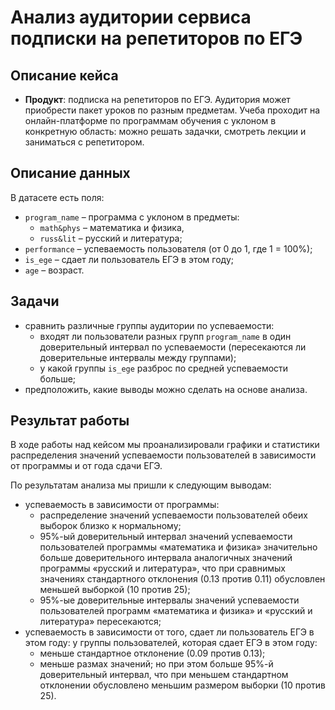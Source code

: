 # Анализ аудитории сервиса подписки на репетиторов по ЕГЭ

## Описание кейса

- **Продукт**: подписка на репетиторов по ЕГЭ. Аудитория может приобрести пакет уроков по разным предметам. Учеба проходит на онлайн-платформе по программам обучения с уклоном в конкретную область: можно решать задачки, смотреть лекции и заниматься с репетитором.

## Описание данных

 В датасете есть поля:

- `program_name` – программа с уклоном в предметы:
    - `math&phys` – математика и физика,
    - `russ&lit` – русский и литература;
- `performance` – успеваемость пользователя (от 0 до 1, где 1 = 100%);
- `is_ege` – сдает ли пользователь ЕГЭ в этом году;
- `age` – возраст.

## Задачи

- сравнить различные группы аудитории по успеваемости: 
    - входят ли пользователи разных групп `program_name` в один доверительный интервал по успеваемости (пересекаются ли доверительные интервалы между группами);
    - у какой группы `is_ege` разброс по средней успеваемости больше;
- предположить, какие выводы можно сделать на основе анализа.

## Результат работы

В ходе работы над кейсом мы проанализировали графики и статистики распределения значений успеваемости пользователей в зависимости от программы и от года сдачи ЕГЭ.

По результатам анализа мы пришли к следующим выводам:

- успеваемость в зависимости от программы:
  - распределение значений успеваемости пользователей обеих выборок близко к нормальному;
  - 95%-ый доверительный интервал значений успеваемости пользователей программы «математика и физика» значительно больше доверительного интервала аналогичных значений программы «русский и литература», что при сравнимых значениях стандартного отклонения (0.13 против 0.11) обусловлен меньшей выборкой (10 против 25);
  - 95%-ые доверительные интервалы значений успеваемости пользователей программ «математика и физика» и «русский и литература» пересекаются; 
- успеваемость в зависимости от того, сдает ли пользователь ЕГЭ в этом году: у группы пользователей, которая сдает ЕГЭ в этом году: 
  - меньше стандартное отклонение (0.09 против 0.13); 
  - меньше размах значений; но при этом больше 95%-й доверительный интервал, что при меньшем стандартном отклонении обусловлено меньшим размером выборки (10 против 25). 
